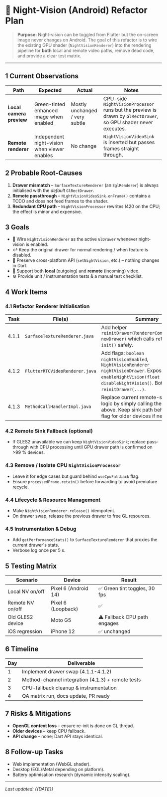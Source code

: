 # 🌙 Night-Vision (Android) Refactor Plan

> **Purpose:** Night-vision can be toggled from Flutter but the on-screen image never changes on Android. The goal of this refactor is to wire the existing GPU shader (`NightVisionRenderer`) into the rendering pipeline for **both** local and remote video paths, remove dead code, and provide a clear test matrix.

---

## 1  Current Observations

| Path | Expected | Actual | Notes |
|------|----------|--------|-------|
| **Local camera preview** | Green-tinted enhanced image when enabled | Mostly unchanged / very subtle | CPU-side `NightVisionProcessor` runs but the preview is drawn by `GlRectDrawer`, so GPU shader never executes. |
| **Remote renderer** | Independent night-vision when viewer enables | No change | `NightVisionVideoSink` is inserted but passes frames straight through. |


## 2  Probable Root-Causes

1. **Drawer mismatch** – `SurfaceTextureRenderer` (an `EglRenderer`) is always initialised with the *default* `GlRectDrawer`.
2. **Remote passthrough** – `NightVisionVideoSink.onFrame()` contains a TODO and does not feed frames to the shader.
3. **Redundant CPU path** – `NightVisionProcessor` rewrites I420 on the CPU; the effect is minor and expensive.


## 3  Goals

* 🔌 Wire `NightVisionRenderer` as the active `GlDrawer` whenever night-vision is enabled.
* ↩️ Keep the original drawer for normal rendering / when feature is disabled.
* 🛂 Preserve cross-platform API (`setNightVision`, etc.) – nothing changes in Dart.
* 🎥 Support both **local** (outgoing) and **remote** (incoming) video.
* ⚙️ Provide unit / instrumentation tests & a manual test checklist.


## 4  Work Items

### 4.1  Refactor Renderer Initialisation

| Task | File(s) | Summary |
|------|---------|---------|
| 4.1.1 | `SurfaceTextureRenderer.java` | Add helper `reinitDrawer(RendererCommon.GlDrawer newDrawer)` which calls `release()` / `init()` safely. |
| 4.1.2 | `FlutterRTCVideoRenderer.java` | Add flags: `boolean nightVisionEnabled`, `NightVisionRenderer nightVisionDrawer`. Expose `enableNightVision(float intensity)` / `disableNightVision()`. Both call `reinitDrawer(...)`. |
| 4.1.3 | `MethodCallHandlerImpl.java` | Replace current remote-sink insertion logic by simply calling the helpers above. Keep sink path behind feature flag for older devices if needed. |

### 4.2  Remote Sink Fallback (optional)

* If GLES2 unavailable we can keep `NightVisionVideoSink`; replace pass-through with CPU processing until GPU drawer path is confirmed on >99 % devices.

### 4.3  Remove / Isolate CPU `NightVisionProcessor`

* Leave it for edge cases but guard behind `useCpuFallback` flag.
* Ensure `processedFrame.retain()` before forwarding to avoid premature recycle.

### 4.4  Lifecycle & Resource Management

* Make `NightVisionRenderer.release()` idempotent.
* On drawer swap, release the previous drawer to free GL resources.

### 4.5  Instrumentation & Debug

* Add `getPerformanceStats()` to `SurfaceTextureRenderer` that proxies the current drawer's stats.
* Verbose log once per 5 s.


## 5  Testing Matrix

| Scenario | Device | Result |
|----------|--------|--------|
| Local NV on/off | Pixel 6 (Android 14) | ✅ Green tint toggles, 30 fps |
| Remote NV on/off | Pixel 6 (Loopback) | ✅ |
| Old GLES2 device | Moto G5 | ⚠️ Fallback CPU path engages |
| iOS regression | iPhone 12 | ✅ unchanged |


## 6  Timeline

| Day | Deliverable |
|-----|-------------|
| 1 | Implement drawer swap (4.1.1-4.1.2) |
| 2 | Method-channel integration (4.1.3) + remote tests |
| 3 | CPU-fallback cleanup & instrumentation |
| 4 | QA matrix run, docs update, PR ready |


## 7  Risks & Mitigations

* **OpenGL context loss** – ensure re-init is done on GL thread.
* **Older devices** – keep CPU fallback.
* **API change** – none; Dart API stays identical.


## 8  Follow-up Tasks

* Web implementation (WebGL shader).
* Desktop (EGL/Metal depending on platform).
* Battery optimisation research (dynamic intensity scaling).

---

*Last updated: {{DATE}}*